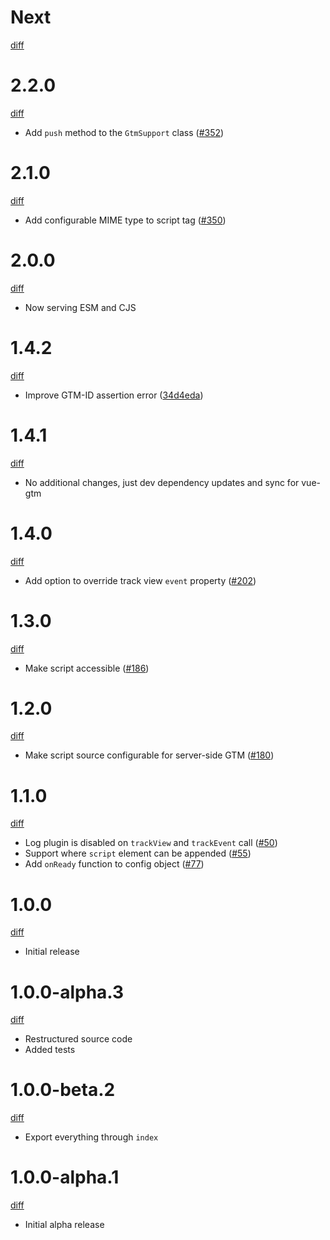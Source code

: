 # Next

[diff](https://github.com/gtm-support/core/compare/2.2.0...main)

# 2.2.0

[diff](https://github.com/gtm-support/core/compare/2.1.0...2.2.0)

- Add `push` method to the `GtmSupport` class ([#352])

[#352]: https://github.com/gtm-support/core/pull/352

# 2.1.0

[diff](https://github.com/gtm-support/core/compare/2.0.0...2.1.0)

- Add configurable MIME type to script tag ([#350])

[#350]: https://github.com/gtm-support/core/pull/350

# 2.0.0

[diff](https://github.com/gtm-support/core/compare/1.4.2...2.0.0)

- Now serving ESM and CJS

# 1.4.2

[diff](https://github.com/gtm-support/core/compare/1.4.1...1.4.2)

- Improve GTM-ID assertion error ([34d4eda])

[34d4eda]: https://github.com/gtm-support/core/commit/34d4eda7e376e82ffc744f24508959cd33aada84

# 1.4.1

[diff](https://github.com/gtm-support/core/compare/1.4.0...1.4.1)

- No additional changes, just dev dependency updates and sync for vue-gtm

# 1.4.0

[diff](https://github.com/gtm-support/core/compare/1.3.0...1.4.0)

- Add option to override track view `event` property ([#202])

[#202]: https://github.com/gtm-support/core/pull/202

# 1.3.0

[diff](https://github.com/gtm-support/core/compare/1.2.0...1.3.0)

- Make script accessible ([#186])

[#186]: https://github.com/gtm-support/core/issues/186

# 1.2.0

[diff](https://github.com/gtm-support/core/compare/1.1.0...1.2.0)

- Make script source configurable for server-side GTM ([#180])

[#180]: https://github.com/gtm-support/core/pull/180

# 1.1.0

[diff](https://github.com/gtm-support/core/compare/1.0.0...1.1.0)

- Log plugin is disabled on `trackView` and `trackEvent` call ([#50])
- Support where `script` element can be appended ([#55])
- Add `onReady` function to config object ([#77])

[#50]: https://github.com/gtm-support/core/issues/50
[#55]: https://github.com/gtm-support/core/issues/55
[#77]: https://github.com/gtm-support/core/issues/77

# 1.0.0

[diff](https://github.com/gtm-support/core/compare/589c63d1719d05319e9c2307397bdfb7cda5825b...1.0.0)

- Initial release

# 1.0.0-alpha.3

[diff](https://github.com/gtm-support/core/compare/1.0.0-beta.2...1.0.0-alpha.3)

- Restructured source code
- Added tests

# 1.0.0-beta.2

[diff](https://github.com/gtm-support/core/compare/1.0.0-alpha.1...1.0.0-beta.2)

- Export everything through `index`

# 1.0.0-alpha.1

[diff](https://github.com/gtm-support/core/compare/589c63d1719d05319e9c2307397bdfb7cda5825b...1.0.0-alpha.1)

- Initial alpha release
